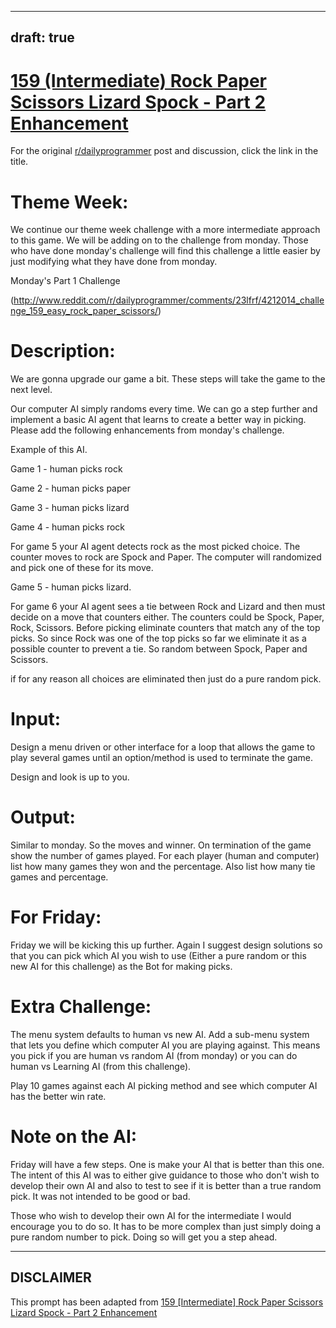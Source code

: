 ---
draft: true
----

# [159 (Intermediate) Rock Paper Scissors Lizard Spock - Part 2 Enhancement](https://www.reddit.com/r/dailyprogrammer/comments/23qy19/4232014_challenge_159_intermediate_rock_paper/)

For the original [r/dailyprogrammer](https://www.reddit.com/r/dailyprogrammer/) post and discussion, click the link in the title.

# Theme Week:
We continue our theme week challenge with a more intermediate approach to this game. We will be adding on to the challenge from monday. Those who have done monday's challenge will find this challenge a little easier by just modifying what they have done from monday.

Monday's Part 1 Challenge

(http://www.reddit.com/r/dailyprogrammer/comments/23lfrf/4212014_challenge_159_easy_rock_paper_scissors/)
# Description:
We are gonna upgrade our game a bit. These steps will take the game to the next level.

Our computer AI simply randoms every time. We can go a step further and implement a basic AI agent that learns to create a better way in picking. Please add the following enhancements from monday's challenge.

Example of this AI.

Game 1 - human picks rock

Game 2 - human picks paper

Game 3 - human picks lizard

Game 4 - human picks rock

For game 5 your AI agent detects rock as the most picked choice. The counter moves to rock are Spock and Paper. The computer will randomized and pick one of these for its move.

Game 5 - human picks lizard.

For game 6 your AI agent sees a tie between Rock and Lizard and then must decide on a move that counters either. The counters could be Spock, Paper, Rock, Scissors. Before picking eliminate counters that match any of the top picks. So since Rock was one of the top picks so far we eliminate it as a possible counter to prevent a tie. So random between Spock, Paper and Scissors.

if for any reason all choices are eliminated then just do a pure random pick.

# Input:
Design a menu driven or other interface for a loop that allows the game to play several games until an option/method is used to terminate the game.

Design and look is up to you.

# Output:
Similar to monday. So the moves and winner. On termination of the game show the number of games played. For each player (human and computer) list how many games they won and the percentage. Also list how many tie games and percentage.

# For Friday:
Friday we will be kicking this up further. Again I suggest design solutions so that you can pick which AI you wish to use (Either a pure random or this new AI for this challenge) as the Bot for making picks.

# Extra Challenge:
The menu system defaults to human vs new AI. Add a sub-menu system that lets you define which computer AI you are playing against. This means you pick if you are human vs random AI (from monday) or you can do human vs Learning AI (from this challenge).

Play 10 games against each AI picking method and see which computer AI has the better win rate.

# Note on the AI:
Friday will have a few steps. One is make your AI that is better than this one. The intent of this AI was to either give guidance to those who don't wish to develop their own AI and also to test to see if it is better than a true random pick. It was not intended to be good or bad.

Those who wish to develop their own AI for the intermediate I would encourage you to do so. It has to be more complex than just simply doing a pure random number to pick. Doing so will get you a step ahead.


----
## **DISCLAIMER**
This prompt has been adapted from [159 [Intermediate] Rock Paper Scissors Lizard Spock - Part 2 Enhancement](https://www.reddit.com/r/dailyprogrammer/comments/23qy19/4232014_challenge_159_intermediate_rock_paper/
)
